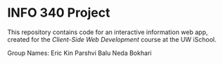 # INFO 340 Project

This repository contains code for an interactive information web app, created for the _Client-Side Web Development_ course at the UW iSchool.

Group Names:
Eric Kin
Parshvi Balu
Neda Bokhari